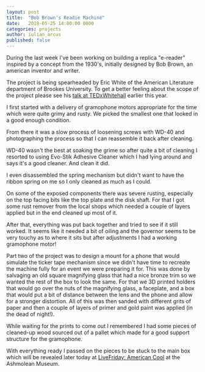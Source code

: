 ```yaml
---
layout: post
title:  "Bob Brown's Readie Machine"
date:   2018-05-25 14:00:00 0000
categories: projects
author: iulian_arcus
published: false
---
```


During the last week I've been working on building a replica "e-reader" inspired by a concept from the 1930's, initially designed by Bob Brown, an american inventor and writer.

The project is being spearheaded by Eric White of the American Literature department of Brookes University. To get a better feeling about the scope of the project please see his [talk at TEDxWhitehall](https://www.youtube.com/watch?v=u0DOp107-G8&t) earlier this year.

I first started with a delivery of gramophone motors appropriate for the time which were quite grimy and rusty. We picked the smallest one that looked in a good enough condition.

From there it was a slow process of loosening screws with WD-40 and photographing the process so that I can reassemble it back after cleaning.

WD-40 wasn't the best at soaking the grime so after quite a bit of cleaning I resorted to using Evo-Stik Adhesive Cleaner which I had lying around and says it's a good cleaner. And clean it did.

I even disassembled the spring mechanism but didn't want to have the ribbon spring on me so I only cleaned as much as I could.

On some of the exposed components there was severe rusting, especially on the top facing bits like the top plate and the disk shaft. For that I got some rust remover from the local shops which needed a couple of layers applied but in the end cleaned up most of it.

After that, everything was put back together and tried to see if it still worked. 
It seems like it needed a bit of oiling and the governor seems to be very touchy as to where it sits but after adjustments I had a working gramophone motor!

Part two of the project was to design a mount for a phone that would simulate the ticker tape mechanism since we didn't have time to recreate the machine fully for an event we were preparing it for. 
This was done by salvaging an old square magnifying glass that had a nice bronze trim so we wanted the rest of the box to look the same. 
For that we 3D printed holders that would go over the nuts of the magnifying glass, a faceplate, and a box that would put a bit of distance between the lens and the phone and allow for a stronger distortion.
All of this was then sanded with different grits of paper and then a couple of layers of primer and gold paint was applied (in the dead of night!).

While waiting for the prints to come out I remembered I had some pieces of cleaned-up wood sourced out of a pallet which made for a good support structure for the gramophone.

With everything ready I passed on the pieces to be stuck to the main box which will be revealed later today at [LiveFriday: American Cool](https://www.ashmolean.org/event/livefriday-american-cool) at the Ashmolean Museum.
